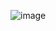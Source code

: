 

![image](https://github.com/shwetacctech/visualizer_dda_bresenham/assets/149310316/36c61cc7-6dfd-4084-9517-ebdd993e71a5)
